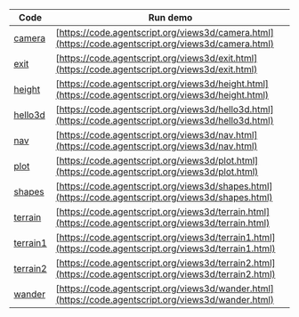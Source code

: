 Code    | Run demo
------- | ------
[camera](https://github.com/backspaces/agentscript/tree/master/views3d/camera.html#L1) | [https://code.agentscript.org/views3d/camera.html](https://code.agentscript.org/views3d/camera.html)
[exit](https://github.com/backspaces/agentscript/tree/master/views3d/exit.html#L1) | [https://code.agentscript.org/views3d/exit.html](https://code.agentscript.org/views3d/exit.html)
[height](https://github.com/backspaces/agentscript/tree/master/views3d/height.html#L1) | [https://code.agentscript.org/views3d/height.html](https://code.agentscript.org/views3d/height.html)
[hello3d](https://github.com/backspaces/agentscript/tree/master/views3d/hello3d.html#L1) | [https://code.agentscript.org/views3d/hello3d.html](https://code.agentscript.org/views3d/hello3d.html)
[nav](https://github.com/backspaces/agentscript/tree/master/views3d/nav.html#L1) | [https://code.agentscript.org/views3d/nav.html](https://code.agentscript.org/views3d/nav.html)
[plot](https://github.com/backspaces/agentscript/tree/master/views3d/plot.html#L1) | [https://code.agentscript.org/views3d/plot.html](https://code.agentscript.org/views3d/plot.html)
[shapes](https://github.com/backspaces/agentscript/tree/master/views3d/shapes.html#L1) | [https://code.agentscript.org/views3d/shapes.html](https://code.agentscript.org/views3d/shapes.html)
[terrain](https://github.com/backspaces/agentscript/tree/master/views3d/terrain.html#L1) | [https://code.agentscript.org/views3d/terrain.html](https://code.agentscript.org/views3d/terrain.html)
[terrain1](https://github.com/backspaces/agentscript/tree/master/views3d/terrain1.html#L1) | [https://code.agentscript.org/views3d/terrain1.html](https://code.agentscript.org/views3d/terrain1.html)
[terrain2](https://github.com/backspaces/agentscript/tree/master/views3d/terrain2.html#L1) | [https://code.agentscript.org/views3d/terrain2.html](https://code.agentscript.org/views3d/terrain2.html)
[wander](https://github.com/backspaces/agentscript/tree/master/views3d/wander.html#L1) | [https://code.agentscript.org/views3d/wander.html](https://code.agentscript.org/views3d/wander.html)
